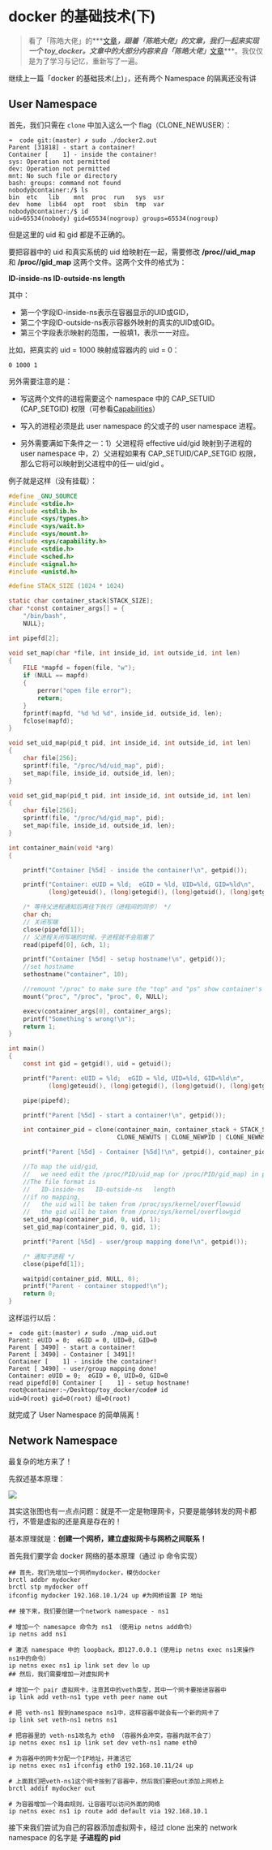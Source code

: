 # docker 的基础技术(下)





> 看了「陈皓大佬」的***[文章](https://coolshell.cn/articles/17029.html)***，跟着「陈皓大佬」的文章，我们一起来实现一个 toy_docker。文章中的大部分内容来自「陈皓大佬」***[文章](https://coolshell.cn/articles/17029.html)***。我仅仅是为了学习与记忆，重新写了一遍。





继续上一篇「docker 的基础技术(上)」，还有两个 Namespace 的隔离还没有讲



## User Namespace



首先，我们只需在 `clone` 中加入这么一个 flag（CLONE_NEWUSER）：


```shell
➜  code git:(master) ✗ sudo ./docker2.out
Parent [31818] - start a container!
Container [    1] - inside the container!
sys: Operation not permitted
dev: Operation not permitted
mnt: No such file or directory
bash: groups: command not found
nobody@container:/$ ls
bin  etc   lib	  mnt  proc  run   sys	usr
dev  home  lib64  opt  root  sbin  tmp	var
nobody@container:/$ id
uid=65534(nobody) gid=65534(nogroup) groups=65534(nogroup)
```

但是这里的 uid 和 gid 都是不正确的。



要把容器中的 uid 和真实系统的 uid 给映射在一起，需要修改 **/proc/<pid>/uid_map** 和 **/proc/<pid>/gid_map** 这两个文件。这两个文件的格式为：



**ID-inside-ns ID-outside-ns length**



其中：



- 第一个字段ID-inside-ns表示在容器显示的UID或GID，
- 第二个字段ID-outside-ns表示容器外映射的真实的UID或GID。
- 第三个字段表示映射的范围，一般填1，表示一一对应。



比如，把真实的 uid = 1000 映射成容器内的 uid = 0：

```shell
0 1000 1
```



另外需要注意的是：





- 写这两个文件的进程需要这个 namespace 中的 CAP_SETUID (CAP_SETGID) 权限（可参看[Capabilities](http://man7.org/linux/man-pages/man7/capabilities.7.html)）

  

- 写入的进程必须是此 user namespace 的父或子的 user namespace 进程。

  

- 另外需要满如下条件之一：1）父进程将 effective uid/gid 映射到子进程的 user namespace 中，2）父进程如果有 CAP_SETUID/CAP_SETGID 权限，那么它将可以映射到父进程中的任一 uid/gid 。



例子就是这样（没有挂载）：



```c
#define _GNU_SOURCE
#include <stdio.h>
#include <stdlib.h>
#include <sys/types.h>
#include <sys/wait.h>
#include <sys/mount.h>
#include <sys/capability.h>
#include <stdio.h>
#include <sched.h>
#include <signal.h>
#include <unistd.h>

#define STACK_SIZE (1024 * 1024)

static char container_stack[STACK_SIZE];
char *const container_args[] = {
    "/bin/bash",
    NULL};

int pipefd[2];

void set_map(char *file, int inside_id, int outside_id, int len)
{
    FILE *mapfd = fopen(file, "w");
    if (NULL == mapfd)
    {
        perror("open file error");
        return;
    }
    fprintf(mapfd, "%d %d %d", inside_id, outside_id, len);
    fclose(mapfd);
}

void set_uid_map(pid_t pid, int inside_id, int outside_id, int len)
{
    char file[256];
    sprintf(file, "/proc/%d/uid_map", pid);
    set_map(file, inside_id, outside_id, len);
}

void set_gid_map(pid_t pid, int inside_id, int outside_id, int len)
{
    char file[256];
    sprintf(file, "/proc/%d/gid_map", pid);
    set_map(file, inside_id, outside_id, len);
}

int container_main(void *arg)
{

    printf("Container [%5d] - inside the container!\n", getpid());

    printf("Container: eUID = %ld;  eGID = %ld, UID=%ld, GID=%ld\n",
           (long)geteuid(), (long)getegid(), (long)getuid(), (long)getgid());

    /* 等待父进程通知后再往下执行（进程间的同步） */
    char ch;
    // 关闭写端
    close(pipefd[1]);
    // 父进程关闭写端的时候，子进程就不会阻塞了
    read(pipefd[0], &ch, 1);

    printf("Container [%5d] - setup hostname!\n", getpid());
    //set hostname
    sethostname("container", 10);

    //remount "/proc" to make sure the "top" and "ps" show container's information
    mount("proc", "/proc", "proc", 0, NULL);

    execv(container_args[0], container_args);
    printf("Something's wrong!\n");
    return 1;
}

int main()
{
    const int gid = getgid(), uid = getuid();

    printf("Parent: eUID = %ld;  eGID = %ld, UID=%ld, GID=%ld\n",
           (long)geteuid(), (long)getegid(), (long)getuid(), (long)getgid());

    pipe(pipefd);

    printf("Parent [%5d] - start a container!\n", getpid());

    int container_pid = clone(container_main, container_stack + STACK_SIZE,
                              CLONE_NEWUTS | CLONE_NEWPID | CLONE_NEWNS | CLONE_NEWUSER | SIGCHLD, NULL);

    printf("Parent [%5d] - Container [%5d]!\n", getpid(), container_pid);

    //To map the uid/gid,
    //   we need edit the /proc/PID/uid_map (or /proc/PID/gid_map) in parent
    //The file format is
    //   ID-inside-ns   ID-outside-ns   length
    //if no mapping,
    //   the uid will be taken from /proc/sys/kernel/overflowuid
    //   the gid will be taken from /proc/sys/kernel/overflowgid
    set_uid_map(container_pid, 0, uid, 1);
    set_gid_map(container_pid, 0, gid, 1);

    printf("Parent [%5d] - user/group mapping done!\n", getpid());

    /* 通知子进程 */
    close(pipefd[1]);

    waitpid(container_pid, NULL, 0);
    printf("Parent - container stopped!\n");
    return 0;
}
```







这样运行以后：



```shell
➜  code git:(master) ✗ sudo ./map_uid.out
Parent: eUID = 0;  eGID = 0, UID=0, GID=0
Parent [ 3490] - start a container!
Parent [ 3490] - Container [ 3491]!
Container [    1] - inside the container!
Parent [ 3490] - user/group mapping done!
Container: eUID = 0;  eGID = 0, UID=0, GID=0
read pipefd[0] Container [    1] - setup hostname!
root@container:~/Desktop/toy_docker/code# id
uid=0(root) gid=0(root) 组=0(root)
```



就完成了 User Namespace 的简单隔离！



## Network Namespace



最复杂的地方来了！



先叙述基本原理：



![](../images/network.namespace.jpg)



其实这张图也有一点点问题：就是不一定是物理网卡，只要是能够转发的网卡都行，不管是虚拟的还是真是存在的！



基本原理就是：**创建一个网桥，建立虚拟网卡与网桥之间联系！**



首先我们要学会 docker 网络的基本原理（通过 ip 命令实现）



```shell
## 首先，我们先增加一个网桥mydocker，模仿docker
brctl addbr mydocker
brctl stp mydocker off
ifconfig mydocker 192.168.10.1/24 up #为网桥设置 IP 地址
 
## 接下来，我们要创建一个network namespace - ns1

# 增加一个 namesapce 命令为 ns1 （使用ip netns add命令）
ip netns add ns1
 
# 激活 namespace 中的 loopback，即127.0.0.1（使用ip netns exec ns1来操作ns1中的命令）
ip netns exec ns1 ip link set dev lo up
## 然后，我们需要增加一对虚拟网卡
 
# 增加一个 pair 虚拟网卡，注意其中的veth类型，其中一个网卡要按进容器中
ip link add veth-ns1 type veth peer name out
 
# 把 veth-ns1 按到namespace ns1中，这样容器中就会有一个新的网卡了
ip link set veth-ns1 netns ns1
 
# 把容器里的 veth-ns1改名为 eth0 （容器外会冲突，容器内就不会了）
ip netns exec ns1 ip link set dev veth-ns1 name eth0 

# 为容器中的网卡分配一个IP地址，并激活它
ip netns exec ns1 ifconfig eth0 192.168.10.11/24 up

# 上面我们把veth-ns1这个网卡按到了容器中，然后我们要把out添加上网桥上
brctl addif mydocker out

# 为容器增加一个路由规则，让容器可以访问外面的网络
ip netns exec ns1 ip route add default via 192.168.10.1
```



接下来我们尝试为自己的容器添加虚拟网卡，经过 clone 出来的 network namespace 的名字是 **子进程的 pid**













